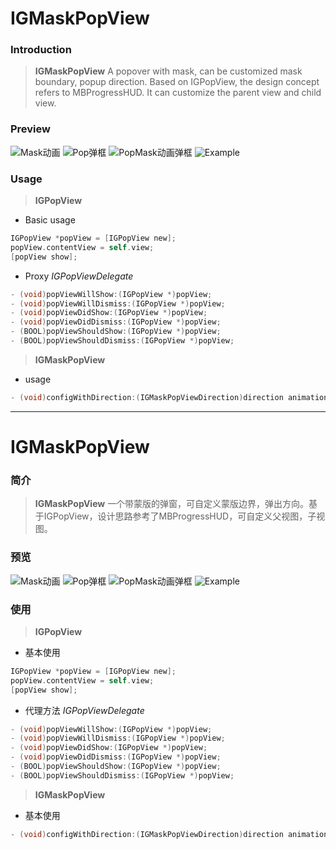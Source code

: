 # IGMaskPopView

### Introduction
> **IGMaskPopView** A popover with mask, can be customized mask boundary, popup direction. Based on IGPopView, the design concept refers to MBProgressHUD. It can customize the parent view and child view.

### Preview
![Mask动画](https://github.com/gongsunqingyang/IGMaskPopView/blob/master/Preview/Untitled.gif)
![Pop弹框](https://github.com/gongsunqingyang/IGMaskPopView/blob/master/Preview/Untitled1.gif)
![PopMask动画弹框](https://github.com/gongsunqingyang/IGMaskPopView/blob/master/Preview/Untitled2.gif)
![Example](https://github.com/gongsunqingyang/IGMaskPopView/blob/master/Preview/Untitled3.gif)

### Usage 
> **IGPopView**

- Basic usage
```objective-c
IGPopView *popView = [IGPopView new];
popView.contentView = self.view;
[popView show];
```
- Proxy *IGPopViewDelegate*

```objective-c
- (void)popViewWillShow:(IGPopView *)popView;       
- (void)popViewWillDismiss:(IGPopView *)popView;
- (void)popViewDidShow:(IGPopView *)popView;
- (void)popViewDidDismiss:(IGPopView *)popView;
- (BOOL)popViewShouldShow:(IGPopView *)popView;
- (BOOL)popViewShouldDismiss:(IGPopView *)popView;
```

> **IGMaskPopView**

- usage
```objective-c
- (void)configWithDirection:(IGMaskPopViewDirection)direction animationDuration:(CGFloat)animationDuration containerRect:(CGRect)containerRect;
```

----------

# IGMaskPopView

### 简介
> **IGMaskPopView** 一个带蒙版的弹窗，可自定义蒙版边界，弹出方向。基于IGPopView，设计思路参考了MBProgressHUD，可自定义父视图，子视图。

### 预览
![Mask动画](https://github.com/gongsunqingyang/IGMaskPopView/blob/master/Preview/Untitled.gif)
![Pop弹框](https://github.com/gongsunqingyang/IGMaskPopView/blob/master/Preview/Untitled1.gif)
![PopMask动画弹框](https://github.com/gongsunqingyang/IGMaskPopView/blob/master/Preview/Untitled2.gif)
![Example](https://github.com/gongsunqingyang/IGMaskPopView/blob/master/Preview/Untitled3.gif)

### 使用

> **IGPopView**

- 基本使用
```objective-c
IGPopView *popView = [IGPopView new];
popView.contentView = self.view;
[popView show];
```
- 代理方法 *IGPopViewDelegate*

```objective-c
- (void)popViewWillShow:(IGPopView *)popView;       
- (void)popViewWillDismiss:(IGPopView *)popView;
- (void)popViewDidShow:(IGPopView *)popView;
- (void)popViewDidDismiss:(IGPopView *)popView;
- (BOOL)popViewShouldShow:(IGPopView *)popView;
- (BOOL)popViewShouldDismiss:(IGPopView *)popView;
```

> **IGMaskPopView**

- 基本使用
```objective-c
- (void)configWithDirection:(IGMaskPopViewDirection)direction animationDuration:(CGFloat)animationDuration containerRect:(CGRect)containerRect;
```
